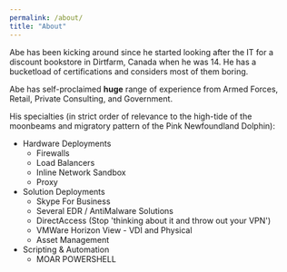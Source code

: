 ```yaml
---
permalink: /about/
title: "About"
---
```


Abe has been kicking around since he started looking after the IT for a discount bookstore in Dirtfarm, Canada when he was 14. He has a bucketload of certifications and considers most of them boring. 

Abe has self-proclaimed **huge** range of experience from Armed Forces, Retail, Private Consulting, and Government. 

His specialties (in strict order of relevance to the high-tide of the moonbeams and migratory pattern of the Pink Newfoundland Dolphin):
 - Hardware Deployments
    * Firewalls
    * Load Balancers
    * Inline Network Sandbox
    * Proxy
 - Solution Deployments
    * Skype For Business
    * Several EDR / AntiMalware Solutions
    * DirectAccess (Stop 'thinking about it and throw out your VPN')
    * VMWare Horizon View - VDI and Physical
    * Asset Management
 - Scripting & Automation
    * MOAR POWERSHELL
